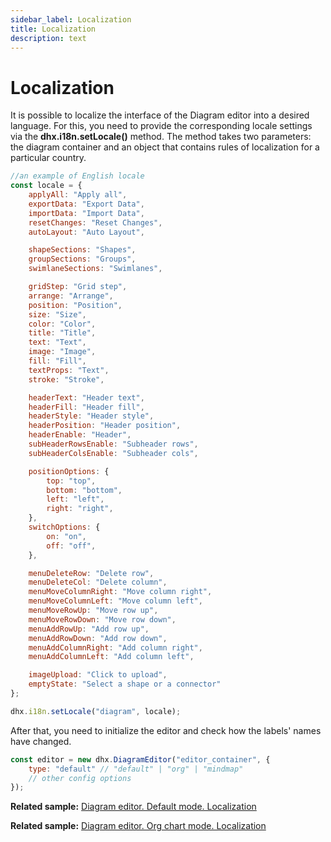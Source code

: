 ```yaml
---
sidebar_label: Localization
title: Localization
description: text
---
```


# Localization

It is possible to localize the interface of the Diagram editor into a desired language. For this, you need to provide the corresponding locale settings via the **dhx.i18n.setLocale()** method.
The method takes two parameters: the diagram container and an object that contains rules of localization for a particular country.

~~~js
//an example of English locale
const locale = {
	applyAll: "Apply all",
    exportData: "Export Data",
    importData: "Import Data",
    resetChanges: "Reset Changes",
    autoLayout: "Auto Layout",

	shapeSections: "Shapes",
	groupSections: "Groups",
	swimlaneSections: "Swimlanes",

	gridStep: "Grid step",
	arrange: "Arrange",
    position: "Position",
    size: "Size",
    color: "Color",
    title: "Title",
    text: "Text",
    image: "Image",
    fill: "Fill",
    textProps: "Text",
    stroke: "Stroke",

    headerText: "Header text",
	headerFill: "Header fill",
	headerStyle: "Header style",
	headerPosition: "Header position",
	headerEnable: "Header",
	subHeaderRowsEnable: "Subheader rows",
	subHeaderColsEnable: "Subheader cols",

	positionOptions: {
		top: "top",
		bottom: "bottom",
		left: "left",
		right: "right",
	},
	switchOptions: {
		on: "on",
		off: "off",
	},

	menuDeleteRow: "Delete row",
	menuDeleteCol: "Delete column",
	menuMoveColumnRight: "Move column right",
	menuMoveColumnLeft: "Move column left",
	menuMoveRowUp: "Move row up",
	menuMoveRowDown: "Move row down",
	menuAddRowUp: "Add row up",
	menuAddRowDown: "Add row down",
	menuAddColumnRight: "Add column right",
	menuAddColumnLeft: "Add column left",

    imageUpload: "Click to upload",
    emptyState: "Select a shape or a connector"		
};

dhx.i18n.setLocale("diagram", locale);
~~~

After that, you need to initialize the editor and check how the labels' names have changed.

~~~js
const editor = new dhx.DiagramEditor("editor_container", {
    type: "default" // "default" | "org" | "mindmap"
    // other config options
});
~~~

**Related sample:** [Diagram editor. Default mode. Localization](https://snippet.dhtmlx.com/sivvpbyg)

**Related sample:** [Diagram editor. Org chart mode. Localization](https://snippet.dhtmlx.com/7qt2mfu2)
